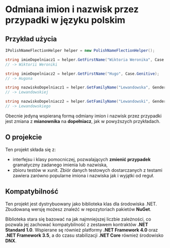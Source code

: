 # Odmiana imion i nazwisk przez przypadki w języku polskim

## Przykład użycia
   
```cs
IPolishNameFlectionHelper helper = new PolishNameFlectionHelper();

string imieDopelniacz1 = helper.GetFirstName("Wiktoria Weronika", Case.Genitive);
// -> Wiktorii Weroniki

string imieDopelniacz2 = helper.GetFirstName("Hugo", Case.Genitive);
// -> Hugona

string nazwiskoDopelniacz1 = helper.GetFamilyName("Lewandowska", Gender.Female, Case.Genitive);
// -> Lewandowskiej

string nazwiskoDopelniacz2 = helper.GetFamilyName("Lewandowski", Gender.Male, Case.Genitive);
// -> Lewandowskiego
```

Obecnie jedyną wspieraną formą odmiany imion i nazwisk przez przypadki jest zmiana z **mianownika** na **dopełniacz**, jak w powyższych przykładach.

## O projekcie

Ten projekt składa się z:
* interfejsu i klasy pomocniczej, pozwalających **zmienić przypadek** gramatyczny zadanego imienia lub nazwiska,  
* zbioru testów w xunit. Zbiór danych testowych dostarczanych z testami zawiera zarówno popularne imiona i nazwiska jak i wyjątki od reguł.

## Kompatybilność

Ten projekt jest dystrybuowany jako biblioteka klas dla środowiska .NET. Zbudowaną wersję możesz znaleźć w repozytoriach pakietów **NuGet**. 

Biblioteka stara się bazować na jak najmniejszej liczbie zależności, co pozwala jej zachować kompatybilność z zestawem kontraktów **.NET Standard 1.0**. Wspierane sę również platformy **.NET Framework 4.0** oraz **.NET Framework 3.5**, a do czasu stabilizacji **.NET Core** również środowisko **DNX**.
